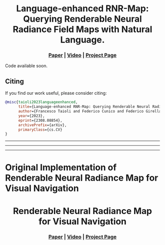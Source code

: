 <h1 align="center">
Language-enhanced RNR-Map: Querying Renderable Neural Radiance Field Maps with Natural Language.
</h1>

<h3 align="center"><a href="https://arxiv.org/abs/2308.08854">Paper</a> | <a href="https://www.youtube.com/watch?v=UmIW3k0ZyDE">Video</a> | <a href="https://intelligolabs.github.io/Le-RNR-Map/">Project Page</a></h3>

Code available soon.

## Citing
If you find our work useful, please consider citing:
```BibTeX
@misc{taioli2023languageenhanced,
      title={Language-enhanced RNR-Map: Querying Renderable Neural Radiance Field maps with natural language}, 
      author={Francesco Taioli and Federico Cunico and Federico Girella and Riccardo Bologna and Alessandro Farinelli and Marco Cristani},
      year={2023},
      eprint={2308.08854},
      archivePrefix={arXiv},
      primaryClass={cs.CV}
}
```

---
---
---

# Original Implementation of Renderable Neural Radiance Map for Visual Navigation
<h1 align="center">
Renderable Neural Radiance Map <br> for Visual Navigation‬ 
</h1>

<h3 align="center"><a href="https://arxiv.org/abs/2303.00304">Paper</a> | <a href="https://youtu.be/OSs7yLEDUrM">Video</a> | <a href="https://rllab-snu.github.io/projects/RNR-Map/">Project Page</a></h3>
<div align="center">
</div>
